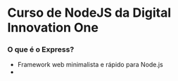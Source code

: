 # Curso de NodeJS da Digital Innovation One

### O que é o Express? 
- Framework web minimalista e rápido para Node.js
- 
